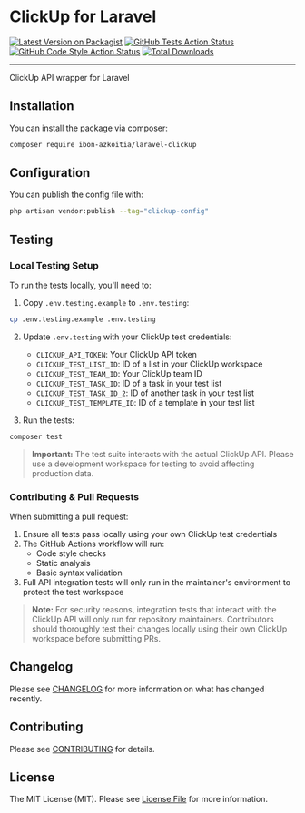 # ClickUp for Laravel

[![Latest Version on Packagist](https://img.shields.io/packagist/v/ibon-azkoitia/laravel-clickup.svg?style=flat-square)](https://packagist.org/packages/ibon-azkoitia/laravel-clickup)
[![GitHub Tests Action Status](https://img.shields.io/github/actions/workflow/status/ibonazkoitia/laravel-clickup/run-tests.yml?branch=main&style=flat-square)](https://github.com/ibonazkoitia/laravel-clickup/actions/workflows/run-tests.yml)
[![GitHub Code Style Action Status](https://img.shields.io/github/actions/workflow/status/ibonazkoitia/laravel-clickup/fix-php-code-style-issues.yml?branch=main&label=code%20style&style=flat-square)](https://github.com/ibonazkoitia/laravel-clickup/actions?query=workflow%3A"Fix+PHP+code+style+issues"+branch%3Amain)
[![Total Downloads](https://img.shields.io/packagist/dt/ibon-azkoitia/laravel-clickup.svg?style=flat-square)](https://packagist.org/packages/ibon-azkoitia/laravel-clickup)

---

ClickUp API wrapper for Laravel

## Installation

You can install the package via composer:

```bash
composer require ibon-azkoitia/laravel-clickup
```

## Configuration

You can publish the config file with:

```bash
php artisan vendor:publish --tag="clickup-config"
```

## Testing

### Local Testing Setup

To run the tests locally, you'll need to:

1. Copy `.env.testing.example` to `.env.testing`:
```bash
cp .env.testing.example .env.testing
```

2. Update `.env.testing` with your ClickUp test credentials:
   - `CLICKUP_API_TOKEN`: Your ClickUp API token
   - `CLICKUP_TEST_LIST_ID`: ID of a list in your ClickUp workspace
   - `CLICKUP_TEST_TEAM_ID`: Your ClickUp team ID
   - `CLICKUP_TEST_TASK_ID`: ID of a task in your test list
   - `CLICKUP_TEST_TASK_ID_2`: ID of another task in your test list
   - `CLICKUP_TEST_TEMPLATE_ID`: ID of a template in your test list

3. Run the tests:
```bash
composer test
```

> **Important:** The test suite interacts with the actual ClickUp API. Please use a development workspace for testing to avoid affecting production data.

### Contributing & Pull Requests

When submitting a pull request:

1. Ensure all tests pass locally using your own ClickUp test credentials
2. The GitHub Actions workflow will run:
   - Code style checks
   - Static analysis
   - Basic syntax validation
3. Full API integration tests will only run in the maintainer's environment to protect the test workspace

> **Note:** For security reasons, integration tests that interact with the ClickUp API will only run for repository maintainers. Contributors should thoroughly test their changes locally using their own ClickUp workspace before submitting PRs.

## Changelog

Please see [CHANGELOG](CHANGELOG.md) for more information on what has changed recently.

## Contributing

Please see [CONTRIBUTING](.github/CONTRIBUTING.md) for details.

## License

The MIT License (MIT). Please see [License File](LICENSE.md) for more information.